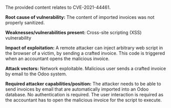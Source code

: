 The provided content relates to CVE-2021-44461.

**Root cause of vulnerability:** The content of imported invoices was not properly sanitized.

**Weaknesses/vulnerabilities present:** Cross-site scripting (XSS) vulnerability

**Impact of exploitation:** A remote attacker can inject arbitrary web script in the browser of a victim, by sending a crafted invoice. This code is triggered when an accountant opens the malicious invoice.

**Attack vectors:** Network exploitable. Malicious user sends a crafted invoice by email to the Odoo system.

**Required attacker capabilities/position:** The attacker needs to be able to send invoices by email that are automatically imported into an Odoo database. No authentication is required. The user interaction is required as the accountant has to open the malicious invoice for the script to execute.